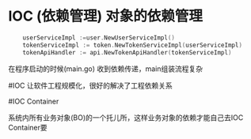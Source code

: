# IOC (依赖管理) 对象的依赖管理

```go
	userServiceImpl :=user.NewUserServiceImpl()
	tokenServiceImpl := token.NewTokenServiceImpl(userServiceImpl)
	tokenApiHandler := api.NewTokenApiHandler(tokenServiceImpl)
```
在程序启动的时候(main.go) 收到依赖传递，main组装流程复杂



#IOC
让软件工程规模化，很好的解决了工程依赖关系

#IOC Container

系统内所有业务对象(BO)的一个托儿所，这样业务对象的依赖才能自己去IOC Container要